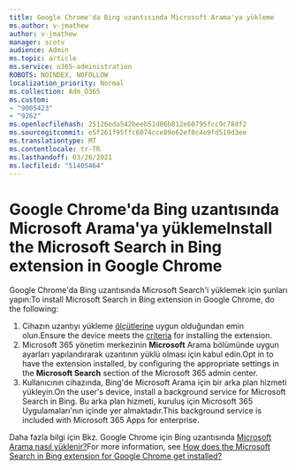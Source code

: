 ```yaml
---
title: Google Chrome'da Bing uzantısında Microsoft Arama'ya yükleme
ms.author: v-jmathew
author: v-jmathew
manager: scotv
audience: Admin
ms.topic: article
ms.service: o365-administration
ROBOTS: NOINDEX, NOFOLLOW
localization_priority: Normal
ms.collection: Adm_O365
ms.custom:
- "9005423"
- "9262"
ms.openlocfilehash: 25126eda542beeb51d86b812e60795fcc9c78df2
ms.sourcegitcommit: e5f261f95ffc6074cce89e62ef8c4e9fd519d3ee
ms.translationtype: MT
ms.contentlocale: tr-TR
ms.lasthandoff: 03/26/2021
ms.locfileid: "51405464"
---
```

# <a name="install-the-microsoft-search-in-bing-extension-in-google-chrome"></a><span data-ttu-id="0e1ec-102">Google Chrome'da Bing uzantısında Microsoft Arama'ya yükleme</span><span class="sxs-lookup"><span data-stu-id="0e1ec-102">Install the Microsoft Search in Bing extension in Google Chrome</span></span>

<span data-ttu-id="0e1ec-103">Google Chrome'da Bing uzantısında Microsoft Search'i yüklemek için şunları yapın:</span><span class="sxs-lookup"><span data-stu-id="0e1ec-103">To install Microsoft Search in Bing extension in Google Chrome, do the following:</span></span>

1. <span data-ttu-id="0e1ec-104">Cihazın uzantıyı yükleme [ölçütlerine](https://go.microsoft.com/fwlink/?linkid=2152236) uygun olduğundan emin olun.</span><span class="sxs-lookup"><span data-stu-id="0e1ec-104">Ensure the device meets the [criteria](https://go.microsoft.com/fwlink/?linkid=2152236) for installing the extension.</span></span>
2. <span data-ttu-id="0e1ec-105">Microsoft 365 yönetim merkezinin **Microsoft** Arama bölümünde uygun ayarları yapılandırarak uzantının yüklü olması için kabul edin.</span><span class="sxs-lookup"><span data-stu-id="0e1ec-105">Opt in to have the extension installed, by configuring the appropriate settings in the **Microsoft Search** section of the Microsoft 365 admin center.</span></span>
3. <span data-ttu-id="0e1ec-106">Kullanıcının cihazında, Bing'de Microsoft Arama için bir arka plan hizmeti yükleyin.</span><span class="sxs-lookup"><span data-stu-id="0e1ec-106">On the user's device, install a background service for Microsoft Search in Bing.</span></span> <span data-ttu-id="0e1ec-107">Bu arka plan hizmeti, kuruluş için Microsoft 365 Uygulamaları'nın içinde yer almaktadır.</span><span class="sxs-lookup"><span data-stu-id="0e1ec-107">This background service is included with Microsoft 365 Apps for enterprise.</span></span>

<span data-ttu-id="0e1ec-108">Daha fazla bilgi için Bkz. Google Chrome için Bing uzantısında [Microsoft Arama nasıl yüklenir?](https://go.microsoft.com/fwlink/?linkid=2150992)</span><span class="sxs-lookup"><span data-stu-id="0e1ec-108">For more information, see [How does the Microsoft Search in Bing extension for Google Chrome get installed?](https://go.microsoft.com/fwlink/?linkid=2150992)</span></span>
